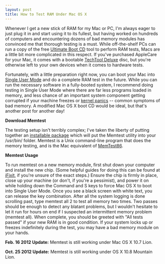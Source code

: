 ```yaml
---
layout: post
title: How to Test RAM Under Mac OS X
---
```

Whenever I get a new stick of RAM for my Mac or PC, I'm always eager to just plug it in and start using it to its fullest, but having worked on hundreds of computers and encountering dozens of bad memory modules has convinced me that thorough testing is a must. While off-the-shelf PCs can run a copy of the free [Ultimate Boot CD](http://www.ultimatebootcd.com) tool to perform RAM tests, Macs are a little bit more complicated in this respect. If you've purchased AppleCare for your Mac, it comes with a bootable [TechTool Deluxe](http://www.micromat.com/index.php?option=com_content&task=view&id=37&Itemid=51) disc, but you're otherwise left to your own devices when it comes to hardware tests.

Fortunately, with a little preparation right now, you can boot your Mac into [Single User Mode](http://docs.info.apple.com/article.html?path=Mac/10.4/en/mh343.html) and do a complete RAM test in the future. While you can run the necessary software in a fully-booted system, I recommend doing testing in Single User Mode where there are far less programs loaded in memory, and less chance of an important system component getting corrupted if your machine freezes or [kernel panics](http://docs.info.apple.com/article.html?artnum=106227) -- common symptoms of bad memory. A modified Mac OS X boot CD would be ideal, but that's another post for another day!

**Download Memtest**

The testing setup isn't terribly complex; I've taken the liberty of putting together an [installable package](/static/memtest_422.zip) which will put the Memtest utility into your /usr/bin/ folder. Memtest is a Unix command-line program that does the memory testing, and is the Mac equivalent of [MemTest86](http://www.memtest86.com/download.html).

**Memtest Usage**

To run memtest on a new memory module, first shut down your computer and install the new chip. (Some helpful guides for doing this can be found at [iFixit](http://www.ifixit.com/Guide/Mac/), if you're unsure of the exact steps.) Ensure the chip is firmly in place, close up your machine (or don't, if you're a pessimist), and power it on while holding down the Command and S keys to force Mac OS X to boot into Single User Mode. Once you see a black screen with white text, you can release the key combination. After all the system logging is done scrolling past, type memtest all 2 to test all memory two times. Two passes should be enough to detect any blatant problems, but I wouldn't hesitate to let it run for hours on end if I suspected an intermittent memory problem (memtest all). When complete, you should be greeted with "All tests passed" if your new RAM is in good condition. If your system locks up or freezes indefinitely during the test, you may have a bad memory module on your hands.

**Feb. 16 2012 Update:** Memtest is still working under Mac OS X 10.7 Lion.

**Oct. 25 2012 Update:** Memtest is still working under OS X 10.8 Mountain Lion.
